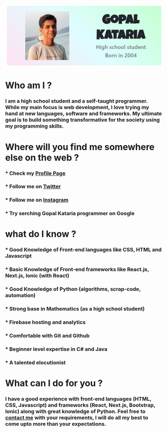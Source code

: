 [![Gopal Kataria](https://raw.githubusercontent.com/Gopalkataria/Gopalkataria/master/screenshot.jpg)]( https://gopalkataria.web.app/)


# Who am I ?

### **I am a high school student and a self-taught programmer. While my main focus is web development, I love trying my hand at new languages, software and frameworks. My ultimate goal is to build something transformative for the society using my programming skills.**

# Where will you find me somewhere else on the web ?
### * Check my [Profile Page ]( https://gopalkataria.web.app/ )
### * Follow me on [Twitter ]( https://twitter.com/GopalKatariaGK)
### * Follow me on [Instagram]( https://www.instagram.com/iam_gopalk/ )
### * Try serching Gopal Kataria programmer on Google 

# what do I know ? 
### * Good Knowledge of Front-end languages like CSS, HTML and Javascript
### * Basic Knowledge of Front-end frameworks like React.js, Next.js, Ionic (with React)
### * Good Knowledge of Python (algorithms, scrap-code, automation)
### * Strong base in Mathematics (as a high school student)
### * Firebase hosting and analytics
### * Comfortable with Git and Github
### * Beginner level expertise in C# and Java
### * A talented elocutionist


# What can I do for you ?
### I have a good experience with front-end languages (HTML, CSS, Javascript) and frameworks (React, Next.js, Bootstrap, Ionic) along with great knowledge of Python. Feel free to [contact me]( https://gopalkataria.web.app/contact) with your requirements, I will do all my best to come upto more than your expectations.





